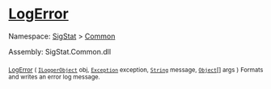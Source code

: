 # [LogError](./ILoggerObjectExtensions-100663346.md)

Namespace: [SigStat]() > [Common](./../README.md)

Assembly: SigStat.Common.dll

<sub>[LogError](./ILoggerObjectExtensions-100663346.md) ( [`ILoggerObject`](./../ILoggerObject.md) obj, [`Exception`](https://docs.microsoft.com/en-us/dotnet/api/System.Exception) exception, [`String`](https://docs.microsoft.com/en-us/dotnet/api/System.String) message, [`Object`](https://docs.microsoft.com/en-us/dotnet/api/System.Object)[] args )</sub>              <sub>Formats and writes an error log message.</sub>
